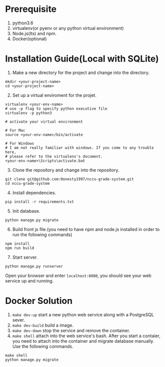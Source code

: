 Prerequisite
=====
1. python3.6
2. virtualenv(or pyenv or any python virtual environment)
3. Node.js(lts) and npm.
4. Docker(optional)

Installation Guide(Local with SQLite)
======
1. Make a new directory for the project and change into the directory.
```
mkdir <your-project-name>
cd <your-project-name>
```
2. Set up a virtual enviroment for the projet.
```
virtualenv <your-env-name>
# use -p flag to specify python executive file
virtualenv -p python3

# activate your virtual environment

# For Mac 
source <your-env-name>/bin/activate

# For Windows 
# I am not really familiar with windows. If you come to any trouble here,
# please refer to the virtualenv's document.
<your-env-name>\Scripts\activate.bat 
```
3. Clone the repository and change into the repository.
```
git clone git@github.com:Honesty1997/nccu-grade-system.git
cd nccu-grade-system
```
4. Install dependencies.
```
pip install -r requirements.txt
```
5. Init database.
```
python manage.py migrate
```
6. Build front js file.(you need to have npm and node.js installed in order to run the following commands)
```
npm install
npm run build
```
7. Start server.
```
python manage.py runserver
```
Open your browser and enter ```localhost:8080```, you should see your web service up and running.

Docker Solution
=====
1. ```make dev-up``` start a new python web service along with a PostgreSQL sever.
2. ```make dev-build``` build a image.
3. ```make dev-down```  stop the service and remove the container.
4. ```make shell``` attach into the web service's bash.
After you start a contaier, you need to attach into the container and migrate database manually. Use the following commands.

```
make shell
python manage.py migrate
```
